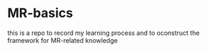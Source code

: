 # MR-basics
this is a repo to record my learning process and to oconstruct the framework for MR-related knowledge